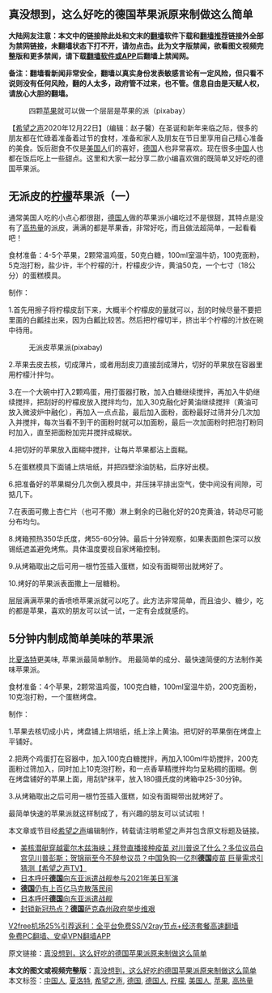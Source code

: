  <h2>真没想到，这么好吃的德国苹果派原来制做这么简单</h2> <p class="notice"><b>大陆网友注意：本文中的链接除此处和文末的<a href="https://github.com/bannedbook/fanqiang" >翻墙</a>软件下载和<a href="https://github.com/killgcd/justmysocks/blob/master/README.md">翻墙推荐</a>链接外全部为禁网链接，未翻墙状态下打不开，请勿点击。此为文字版禁闻，欲看图文视频完整版和更多禁闻，请下载<a href="https://github.com/bannedbook/fanqiang">翻墙软件或APP</a>后翻墙上禁闻网。</p><p>备注：翻墙看新闻非常安全，翻墙以真实身份发表敏感言论有一定风险，但只看不说则没有任何风险，翻的人太多，政府管不过来，也不管。信息自由是天赋人权，请放心大胆的翻墙。</b></p>  <div class="entry"> <figure><figcaption>四颗<a href="https://www.bannedbook.org/bnews/tag/%e8%8b%b9%e6%9e%9c/" class="st_tag internal_tag" rel="tag" title="标签 苹果 下的日志">苹果</a>就可以做一个层层是苹果的派（pixabay）</figcaption></figure> <p>【<span class='wp_keywordlink_affiliate'><a href="https://www.soundofhope.org" title="希望之声" target="_blank">希望之声</a></span>2020年12月22日】（编辑：赵子馨）在圣诞和新年来临之际，很多的朋友都在忙碌着准备着过节的食材，准备和家人及朋友在节日里享用自己精心准备的美食。饭后甜食不仅是<a href="https://www.bannedbook.org/bnews/tag/%E7%BE%8E%E5%9B%BD%E4%BA%BA/" class="st_tag internal_tag" rel="tag" title="标签 美国人 下的日志">美国人</a>们的喜好，<a href="https://www.bannedbook.org/bnews/tag/%e5%be%b7%e5%9b%bd/" class="st_tag internal_tag" rel="tag" title="标签 德国 下的日志">德国</a>人也非常喜欢。现在很多<span class='wp_keywordlink_affiliate'><a href="https://www.bannedbook.org/" title="中国" target="_blank">中国</a></span>人也都在饭后吃上一些甜点。这里和大家一起分享二款小编喜欢做的既简单又好吃的德国苹果派。</p> <h2><strong>无派皮的<a href="https://www.bannedbook.org/bnews/tag/%e6%9f%a0%e6%aa%ac/" class="st_tag internal_tag" rel="tag" title="标签 柠檬 下的日志">柠檬</a>苹果派（一）</strong></h2> <p>通常美国人吃的小点心都很甜，<a href="https://www.bannedbook.org/bnews/tag/%e5%be%b7%e5%9b%bd%e4%ba%ba/" class="st_tag internal_tag" rel="tag" title="标签 德国人 下的日志">德国人</a>做的苹果派小编吃过不是很甜，其特点是没有了<a href="https://www.bannedbook.org/bnews/tag/%E9%AB%98%E7%83%AD%E9%87%8F/" class="st_tag internal_tag" rel="tag" title="标签 高热量 下的日志">高热量</a>的派皮，满满的都是苹果香，非常好吃，而且做法超简单，一起看看吧！</p> <p>食材准备：4-5个苹果，2颗常温鸡蛋，50克白糖，100ml室温牛奶，100克面粉，5克泡打粉，盐少许，半个柠檬的汁，柠檬皮少许，黄油50克，一个七寸（18公分）的蛋糕模具。</p> <p>制作：</p> <p>1.首先用擦子将柠檬皮刮下来，大概半个柠檬皮的量就可以，刮的时候尽量不要把里面的白瓤挂出来，因为白瓤比较苦。然后把柠檬切半，挤出半个柠檬的汁放在碗中待用。</p> <figure><figcaption>无派皮苹果派(pixabay)</figcaption></figure> <p>2.苹果去皮去核，切成薄片，或者用刮皮刀直接刮成薄片，切好的苹果放在容器里用柠檬汁拌匀。</p>  <p>3.在一个大碗中打入2颗鸡蛋，用打蛋器打散，加入白糖继续搅拌，再加入牛奶继续搅拌，把刮好的柠檬皮放入搅拌均匀，加入30克融化好黄油继续搅拌（黄油可放入微波炉中融化），再加入一点点盐，最后加入面粉，面粉最好过筛并分几次加入并搅拌，每次当看不到干的面粉时就可以加面粉，最后一次加面粉时把泡打粉同时加入，直至把面粉加完并搅拌成糊状。</p> <p>4.把切好的苹果放入面糊中搅拌，让每片苹果都沾上面糊。</p> <p>5.在蛋糕模具下面铺上烘培纸，并把四壁涂油防粘，后序好出模。</p> <p>6.把准备好的苹果糊分几次倒入模具中，并压抹平排出空气，使中间没有间隙，可掂几下。</p> <p>7.在表面可撒上杏仁片（也可不撒）淋上剩余的已融化好的20克黄油，转动尽可能分布均匀。</p> <p>8.烤箱预热350华氏度，烤55-60分钟。最后十分钟观察，如果表面颜色深可以放锡纸遮盖避免烤焦。具体温度要视自家烤箱控制。</p>  <p>9.从烤箱取出之后可用一根竹签插入蛋糕，如没有面糊带出就烤好了。</p> <p>10.烤好的苹果派表面撒上一层糖粉。</p> <p>层层满满苹果的香喷喷苹果派就可以吃了。此方法非常简单，而且油少、糖少，吃的都是苹果，喜欢的朋友可以试一试，一定有会成就感的。</p> <p></p> <h2><strong>5分钟内制成简单美味的苹果派</strong></h2> <p>比<a href="https://www.bannedbook.org/bnews/tag/%E5%A4%8F%E6%B4%9B%E7%89%B9/" class="st_tag internal_tag" rel="tag" title="标签 夏洛特 下的日志">夏洛特</a>更美味, 苹果派最简单制作。 用最简单的成分、最快速简便的方法制作美味苹果派。</p> <p>食材准备：4个苹果，2颗常温鸡蛋，100克白糖，100ml室温牛奶，200克面粉，10克泡打粉，一个蛋糕烤盘。</p>  <p>制作：</p> <p>1.苹果去核切成小片，烤盘铺上烘培纸，纸上涂上黄油。把切好的苹果倒在烤盘上平铺好。</p> <p>2.把两个鸡蛋打在容器中，加入100克白糖搅拌，再加入100ml牛奶搅拌，200克面粉过筛加入，同时加上10克泡打粉，和一点香草精搅拌均匀呈粘稠的面糊。倒在烤盘铺好的苹果上面，用刮铲抹平，放入180摄氏度的烤箱中25-30分钟。</p> <p>3.从烤箱取出之后可用一根竹签插入蛋糕，如没有面糊带出就烤好了。</p> <p>最简单快速的苹果派就这样制成了，有兴趣的朋友可以试试啦！</p> <p></p>  <p>本文章或节目经<a href="https://www.bannedbook.org/bnews/tag/%e5%b8%8c%e6%9c%9b%e4%b9%8b%e5%a3%b0/" class="st_tag internal_tag" rel="tag" title="标签 希望之声 下的日志">希望之声</a>编辑制作，转载请注明希望之声并包含原文标题及链接。</p> <ul class='op-related-articles' title='相关阅读'> <li><a href='https://www.bannedbook.org/bnews/cbnews/20201223/1453063.html' target='_blank'>美核潜艇穿越霍尔木兹海峡；拜登直播接种疫苗  对川普说了什么？多位议员白宫见川普彭斯；贺锦丽至今不辞参议员？中国急购一亿剂<b>德国</b>疫苗 巨量需求引猜测【希望之声TV】</a></li> <li><a href='https://www.bannedbook.org/bnews/ssgc/20201220/1451757.html' target='_blank'>日本呼吁<b>德国</b>向东亚派遣战舰参与2021年美日军演</a></li> <li><a href='https://www.bannedbook.org/bnews/baitai/20201220/1451646.html' target='_blank'><b>德国</b>仍有上百亿马克散落民间</a></li> <li><a href='https://www.bannedbook.org/bnews/baitai/20201220/1451630.html' target='_blank'>日本呼吁<b>德国</b>向东亚派遣战舰</a></li> <li><a href='https://www.bannedbook.org/bnews/baitai/20201219/1450954.html' target='_blank'>封锁新冠热点？<b>德国</b>萨克森州政府举步维艰</a></li> </ul> <p class="texttj"> <a href="https://www.bannedbook.org/forum23/topic22702.html" target="_blank">V2free机场25%引荐返利：全平台免费SS/V2ray节点+经济套餐高速翻墙</a><br/> <a href="https://github.com/bannedbook/fanqiang/wiki/%E7%A6%81%E9%97%BB%E7%BD%91%E5%AE%89%E5%8D%93%E7%BF%BB%E5%A2%99%E6%96%B0%E9%97%BBAPP" target="_blank">免费PC翻墙、安卓VPN翻墙APP</a></p><p>原文链接：<a class="src_link"  href="https://www.soundofhope.org/post/456340" target="_blank">真没想到，这么好吃的德国苹果派原来制做这么简单</a></p><a name='sharetosocial'></a>       <div><b>本文的图文或视频完整版</b>：<a href='https://www.bannedbook.org/bnews/comments/20201223/1453273.html'>真没想到，这么好吃的德国苹果派原来制做这么简单</a></div>  </div><!--END ENTRY--> <div class="postfooter"> <div>本文标签：<a href="https://www.bannedbook.org/bnews/tag/%e4%b8%ad%e5%9b%bd%e4%ba%ba/" rel="tag">中国人</a>, <a href="https://www.bannedbook.org/bnews/tag/%E5%A4%8F%E6%B4%9B%E7%89%B9/" rel="tag">夏洛特</a>, <a href="https://www.bannedbook.org/bnews/tag/%e5%b8%8c%e6%9c%9b%e4%b9%8b%e5%a3%b0/" rel="tag">希望之声</a>, <a href="https://www.bannedbook.org/bnews/tag/%e5%be%b7%e5%9b%bd/" rel="tag">德国</a>, <a href="https://www.bannedbook.org/bnews/tag/%e5%be%b7%e5%9b%bd%e4%ba%ba/" rel="tag">德国人</a>, <a href="https://www.bannedbook.org/bnews/tag/%e6%9f%a0%e6%aa%ac/" rel="tag">柠檬</a>, <a href="https://www.bannedbook.org/bnews/tag/%E7%BE%8E%E5%9B%BD%E4%BA%BA/" rel="tag">美国人</a>, <a href="https://www.bannedbook.org/bnews/tag/%e8%8b%b9%e6%9e%9c/" rel="tag">苹果</a>, <a href="https://www.bannedbook.org/bnews/tag/%E9%AB%98%E7%83%AD%E9%87%8F/" rel="tag">高热量</a></div>  </div><!--END POSTFOOTER--> 